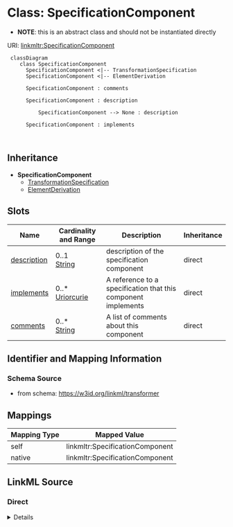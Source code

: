 

# Class: SpecificationComponent


* __NOTE__: this is an abstract class and should not be instantiated directly


URI: [linkmltr:SpecificationComponent](https://w3id.org/linkml/transformer/SpecificationComponent)




```mermaid
 classDiagram
    class SpecificationComponent
      SpecificationComponent <|-- TransformationSpecification
      SpecificationComponent <|-- ElementDerivation
      
      SpecificationComponent : comments
        
      SpecificationComponent : description
        
          SpecificationComponent --> None : description
        
      SpecificationComponent : implements
        
      
```





## Inheritance
* **SpecificationComponent**
    * [TransformationSpecification](TransformationSpecification.md)
    * [ElementDerivation](ElementDerivation.md)



## Slots

| Name | Cardinality and Range | Description | Inheritance |
| ---  | --- | --- | --- |
| [description](description.md) | 0..1 <br/> [String](String.md) | description of the specification component | direct |
| [implements](implements.md) | 0..* <br/> [Uriorcurie](Uriorcurie.md) | A reference to a specification that this component implements | direct |
| [comments](comments.md) | 0..* <br/> [String](String.md) | A list of comments about this component | direct |









## Identifier and Mapping Information







### Schema Source


* from schema: https://w3id.org/linkml/transformer





## Mappings

| Mapping Type | Mapped Value |
| ---  | ---  |
| self | linkmltr:SpecificationComponent |
| native | linkmltr:SpecificationComponent |





## LinkML Source

<!-- TODO: investigate https://stackoverflow.com/questions/37606292/how-to-create-tabbed-code-blocks-in-mkdocs-or-sphinx -->

### Direct

<details>
```yaml
name: SpecificationComponent
from_schema: https://w3id.org/linkml/transformer
abstract: true
attributes:
  description:
    name: description
    description: description of the specification component
    from_schema: https://w3id.org/linkml/transformer
    rank: 1000
    slot_uri: dcterms:description
    domain_of:
    - SpecificationComponent
  implements:
    name: implements
    description: A reference to a specification that this component implements.
    from_schema: https://w3id.org/linkml/transformer
    rank: 1000
    multivalued: true
    domain_of:
    - SpecificationComponent
    range: uriorcurie
  comments:
    name: comments
    description: A list of comments about this component. Comments are free text,
      and may be used to provide additional information about the component, including
      instructions for its use.
    from_schema: https://w3id.org/linkml/transformer
    rank: 1000
    slot_uri: rdfs:comment
    multivalued: true
    domain_of:
    - SpecificationComponent
    range: string

```
</details>

### Induced

<details>
```yaml
name: SpecificationComponent
from_schema: https://w3id.org/linkml/transformer
abstract: true
attributes:
  description:
    name: description
    description: description of the specification component
    from_schema: https://w3id.org/linkml/transformer
    rank: 1000
    slot_uri: dcterms:description
    alias: description
    owner: SpecificationComponent
    domain_of:
    - SpecificationComponent
  implements:
    name: implements
    description: A reference to a specification that this component implements.
    from_schema: https://w3id.org/linkml/transformer
    rank: 1000
    multivalued: true
    alias: implements
    owner: SpecificationComponent
    domain_of:
    - SpecificationComponent
    range: uriorcurie
  comments:
    name: comments
    description: A list of comments about this component. Comments are free text,
      and may be used to provide additional information about the component, including
      instructions for its use.
    from_schema: https://w3id.org/linkml/transformer
    rank: 1000
    slot_uri: rdfs:comment
    multivalued: true
    alias: comments
    owner: SpecificationComponent
    domain_of:
    - SpecificationComponent
    range: string

```
</details>